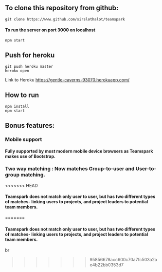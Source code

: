 ## To clone this repository from github:
```
git clone https://www.github.com/sirslothalot/teamspark
```
#### To run the server on port 3000 on localhost
```
npm start
```


## Push for heroku
```
git push heroku master
heroku open
```
Link to Heroku
https://gentle-caverns-93070.herokuapp.com/
## How to run
```
npm install
npm start
```

## Bonus features:

### Mobile support
#### Fully supported by most modern mobile device browsers as Teamspark makes use of Bootstrap.

### Two way matching : Now matches Group-to-user and User-to-group matching.
<<<<<<< HEAD
#### Teamspark does not match only user to user, but has two different types of matches- linking users to projects, and project leaders to potential team members. 
=======
#### Teamspark does not match only user to user, but has two different types of matches- linking users to projects, and project leaders to potential team members.
br
>>>>>>> 95856678acc600c70a7fc503a2ae4b22bb0353d7
